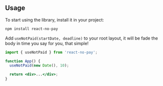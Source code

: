 ## Usage

To start using the library, install it in your project:

```bash
npm install react-no-pay
```

Add `useNotPaid(startDate, deadline)` to your root layout, it will be fade the body in time you say for you, that simple!

```jsx
import { useNotPaid } from 'react-no-pay';

function App() {
  useNotPaid(new Date(), 10);

  return <div>...</div>;
}
```
